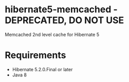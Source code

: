 # hibernate5-memcached - DEPRECATED, DO NOT USE
Memcached 2nd level cache for Hibernate 5

# Requirements
* Hibernate 5.2.0.Final or later
* Java 8
